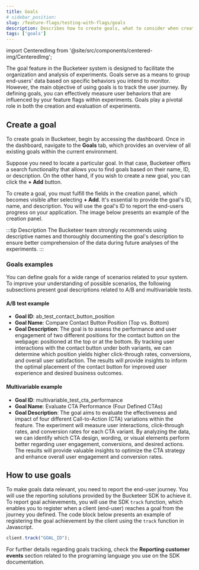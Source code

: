 ```yaml
---
title: Goals
# sidebar_position: 
slug: /feature-flags/testing-with-flags/goals
description: Describes how to create goals, what to consider when creating them, and how to use them.
tags: ['goals']
---
```


import CenteredImg from '@site/src/components/centered-img/CenteredImg';

The goal feature in the Bucketeer system is designed to facilitate the organization and analysis of experiments. Goals serve as a means to group end-users' data based on specific behaviors you intend to monitor. However, the main objective of using goals is to track the user journey. By defining goals, you can effectively measure user behaviors that are influenced by your feature flags within experiments. Goals play a pivotal role in both the creation and evaluation of experiments.

## Create a goal

To create goals in Bucketeer, begin by accessing the dashboard. Once in the dashboard, navigate to the **Goals** tab, which provides an overview of all existing goals within the current environment. 

Suppose you need to locate a particular goal. In that case, Bucketeer offers a search functionality that allows you to find goals based on their name, ID, or description. On the other hand, if you wish to create a new goal, you can click the **+ Add** button.

To create a goal, you must fulfill the fields in the creation panel, which becomes visible after selecting **+ Add**. It's essential to provide the goal's ID, name, and description. You will use the goal's ID to report the end-users progress on your application. The image below presents an example of the creation panel.

<CenteredImg
  imgURL="img/feature-flags/goals/create-goal.png"
  alt="create goal example"
  wSize="400px"
  borderWidth="1px"
/>

:::tip Description
The Bucketeer team strongly recommends using descriptive names and thoroughly documenting the goal's description to ensure better comprehension of the data during future analyses of the experiments.
:::


### Goals examples

You can define goals for a wide range of scenarios related to your system. To improve your understanding of possible scenarios, the following subsections present goal descriptions related to A/B and multivariable tests.

#### A/B test example

- **Goal ID**: ab_test_contact_button_position
- **Goal Name**: Compare Contact Button Position (Top vs. Bottom)
- **Goal Description**: The goal is to assess the performance and user engagement of two different positions for the contact button on the webpage: positioned at the top or at the bottom. By tracking user interactions with the contact button under both variants, we can determine which position yields higher click-through rates, conversions, and overall user satisfaction. The results will provide insights to inform the optimal placement of the contact button for improved user experience and desired business outcomes.

#### Multivariable example

- **Goal ID**: multivariable_test_cta_performance
- **Goal Name**: Evaluate CTA Performance (Four Defined CTAs)
- **Goal Description**: The goal aims to evaluate the effectiveness and impact of four different Call-to-Action (CTA) variations within the feature. The experiment will measure user interactions, click-through rates, and conversion rates for each CTA variant. By analyzing the data, we can identify which CTA design, wording, or visual elements perform better regarding user engagement, conversions, and desired actions. The results will provide valuable insights to optimize the CTA strategy and enhance overall user engagement and conversion rates.

## How to use goals

To make goals data relevant, you need to report the end-user journey. You will use the reporting solutions provided by the Bucketeer SDK to achieve it. To report goal achievements, you will use the SDK `track` function, which enables you to register when a client (end-user) reaches a goal from the journey you defined. The code block below presents an example of registering the goal achievement by the client using the `track` function in Javascript.

```js showLineNumbers
client.track("GOAL_ID");
```

For further details regarding goals tracking, check the **Reporting customer events** section related to the programing language you use on the SDK documentation.


